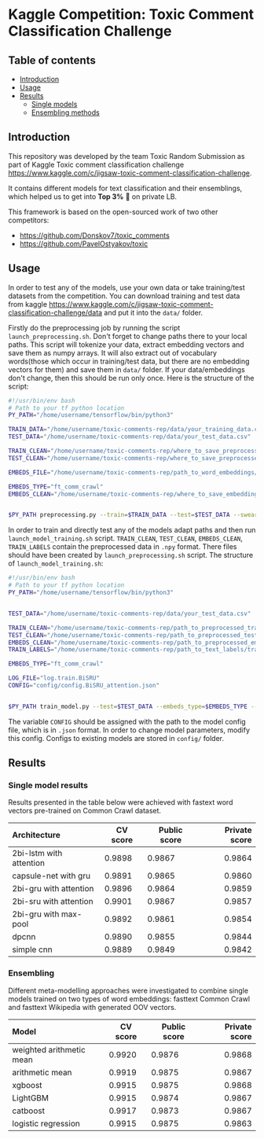 # Kaggle Competition: Toxic Comment Classification Challenge
## Table of contents

* [Introduction](#introduction)
* [Usage](#usage)
* [Results](#results)
   * [Single models](#single-models)
   * [Ensembling methods](#ensembling-methods)


## Introduction
This repository was developed by the team Toxic Random Submission as part of Kaggle Toxic comment classification challenge https://www.kaggle.com/c/jigsaw-toxic-comment-classification-challenge.

It contains different models for text classification and their ensemblings, which helped us to get into **Top 3%**  :hatched_chick: on private LB.

This framework is based on the open-sourced work of two other competitors:
 - https://github.com/Donskov7/toxic_comments
 - https://github.com/PavelOstyakov/toxic
## Usage

In order to test any of the models, use your own data or take training/test datasets from the competition.
You can download training and test data from kaggle https://www.kaggle.com/c/jigsaw-toxic-comment-classification-challenge/data and put it into the `data/` folder.
 
Firstly do the preprocessing job by running the script `launch_preprocessing.sh`. Don't forget to change paths there to your local paths. This script will tokenize your data, extract embedding vectors and save them as numpy arrays. It will also extract out of vocabulary words(those which occur in training/test data, but there are no embedding vectors for them) and save them in `data/` folder. If your data/embeddings don't change, then this should be run only once. Here is the structure of the script:


```` bash
#!/usr/bin/env bash
# Path to your tf python location
PY_PATH="/home/username/tensorflow/bin/python3"

TRAIN_DATA="/home/username/toxic-comments-rep/data/your_training_data.csv"
TEST_DATA="/home/username/toxic-comments-rep/data/your_test_data.csv"

TRAIN_CLEAN="/home/username/toxic-comments-rep/where_to_save_preprocessed_train_data/train.clean.npy"
TEST_CLEAN="/home/username/toxic-comments-rep/where_to_save_preprocessed_test_data/test.clean.npy"

EMBEDS_FILE="/home/username/toxic-comments-rep/path_to_word_embeddings/embeds.vec"

EMBEDS_TYPE="ft_comm_crawl"
EMBEDS_CLEAN="/home/username/toxic-comments-rep/where_to_save_embedding_vectors/embeds.clean.npy"


$PY_PATH preprocessing.py --train=$TRAIN_DATA --test=$TEST_DATA --swear-words=$SWEAR_FILE --embeds=$EMBEDS_FILE --embeds-type=$EMBEDS_TYPE --embeds-clean=$EMBEDS_CLEAN --wrong-words=$WRONG_WORDS_FILE --train-clean=$TRAIN_CLEAN --test-clean=$TEST_CLEAN

````


In order to train and directly test any of the models adapt paths and then run `launch_model_training.sh` script. `TRAIN_CLEAN`, `TEST_CLEAN`, `EMBEDS_CLEAN`, `TRAIN_LABELS` contain the preprocessed data in `.npy` format. There files should have been created by `launch_preprocessing.sh` script. The structure of `launch_model_training.sh`:


```` bash
#!/usr/bin/env bash
# Path to your tf python location
PY_PATH="/home/username/tensorflow/bin/python3"


TEST_DATA="/home/username/toxic-comments-rep/data/your_test_data.csv"

TRAIN_CLEAN="/home/username/toxic-comments-rep/path_to_preprocessed_train_data/train.clean.npy"
TEST_CLEAN="/home/username/toxic-comments-rep/path_to_preprocessed_test_data/test.clean.npy"
EMBEDS_CLEAN="/home/username/toxic-comments-rep/path_to_preprocessed_embeddings/embeds.clean.npy"
TRAIN_LABELS="/home/username/toxic-comments-rep/path_to_text_labels/train.labels.npy"

EMBEDS_TYPE="ft_comm_crawl"

LOG_FILE="log.train.BiSRU"
CONFIG="config/config.BiSRU_attention.json"


$PY_PATH train_model.py --test=$TEST_DATA --embeds_type=$EMBEDS_TYPE --train-clean=$TRAIN_CLEAN --test-clean=$TEST_CLEAN --embeds-clean=$EMBEDS_CLEAN --train-labels=$TRAIN_LABELS --config=$CONFIG --logger=$LOG_FILE

````

The variable `CONFIG` should be assigned with the path to the model config file, which is in `.json` format. In order to change model parameters, modify this config. Configs to existing models are stored in `config/` folder.


## Results

### Single model results

Results presented in the table below were achieved with fastext word vectors pre-trained on Common Crawl dataset.

| Architecture            | CV score | Public score | Private score | 
| :---------------------- | -------- | ------------ |  -----------: |
| 2bi-lstm with attention | 0.9898   | 0.9867       | 0.9864        |
| capsule-net with gru    | 0.9891   | 0.9865       | 0.9860        |
| 2bi-gru with attention  | 0.9896   | 0.9864       | 0.9859        |
| 2bi-sru with attention  | 0.9901   | 0.9867       | 0.9857        |
| 2bi-gru with max-pool   | 0.9892   | 0.9861       | 0.9854        |
| dpcnn                   | 0.9890   | 0.9855       | 0.9844        | 
| simple cnn              | 0.9889   | 0.9849       | 0.9842        |

### Ensembling 
Different meta-modelling approaches were investigated to combine single models trained on two types of word embeddings: fasttext Common Crawl and fasttext Wikipedia with generated OOV vectors.

| Model                    | CV score | Public score | Private score | 
| :----------------------- | -------- | ------------ |  -----------: |
| weighted arithmetic mean | 0.9920   | 0.9876       | 0.9868        |
| arithmetic mean          | 0.9919   | 0.9875       | 0.9867        |
| xgboost                  | 0.9915   | 0.9875       | 0.9868        |
| LightGBM                 | 0.9915   | 0.9874       | 0.9867        |
| catboost                 | 0.9917   | 0.9873       | 0.9867        |
| logistic regression      | 0.9915   | 0.9875       | 0.9863        | 
